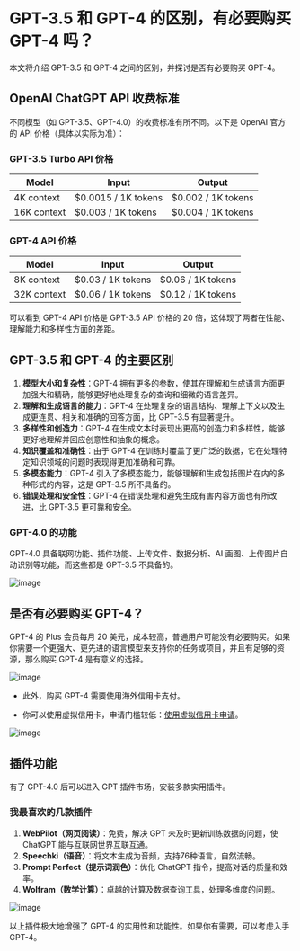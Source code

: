 # GPT-3.5 和 GPT-4 的区别，有必要购买 GPT-4 吗？

本文将介绍 GPT-3.5 和 GPT-4 之间的区别，并探讨是否有必要购买 GPT-4。

## OpenAI ChatGPT API 收费标准

不同模型（如 GPT-3.5、GPT-4.0）的收费标准有所不同。以下是 OpenAI 官方的 API 价格（具体以实际为准）：

### GPT-3.5 Turbo API 价格

| Model         | Input                  | Output                 |
|---------------|------------------------|------------------------|
| 4K context    | $0.0015 / 1K tokens    | $0.002 / 1K tokens     |
| 16K context   | $0.003 / 1K tokens     | $0.004 / 1K tokens     |

### GPT-4 API 价格

| Model         | Input                  | Output                 |
|---------------|------------------------|------------------------|
| 8K context    | $0.03 / 1K tokens      | $0.06 / 1K tokens      |
| 32K context   | $0.06 / 1K tokens      | $0.12 / 1K tokens      |

可以看到 GPT-4 API 价格是 GPT-3.5 API 价格的 20 倍，这体现了两者在性能、理解能力和多样性方面的差距。

## GPT-3.5 和 GPT-4 的主要区别

1. **模型大小和复杂性**：GPT-4 拥有更多的参数，使其在理解和生成语言方面更加强大和精确，能够更好地处理复杂的查询和细微的语言差异。
2. **理解和生成语言的能力**：GPT-4 在处理复杂的语言结构、理解上下文以及生成更连贯、相关和准确的回答方面，比 GPT-3.5 有显著提升。
3. **多样性和创造力**：GPT-4 在生成文本时表现出更高的创造力和多样性，能够更好地理解并回应创意性和抽象的概念。
4. **知识覆盖和准确性**：由于 GPT-4 在训练时覆盖了更广泛的数据，它在处理特定知识领域的问题时表现得更加准确和可靠。
5. **多模态能力**：GPT-4 引入了多模态能力，能够理解和生成包括图片在内的多种形式的内容，这是 GPT-3.5 所不具备的。
6. **错误处理和安全性**：GPT-4 在错误处理和避免生成有害内容方面也有所改进，比 GPT-3.5 更可靠和安全。

### GPT-4.0 的功能

GPT-4.0 具备联网功能、插件功能、上传文件、数据分析、AI 画图、上传图片自动识别等功能，而这些都是 GPT-3.5 不具备的。

![image](https://github.com/hwandi1105/GPT/assets/169865674/e3ff388f-1228-41b7-a56c-e89376702801)


## 是否有必要购买 GPT-4？

GPT-4 的 Plus 会员每月 20 美元，成本较高，普通用户可能没有必要购买。如果你需要一个更强大、更先进的语言模型来支持你的任务或项目，并且有足够的资源，那么购买 GPT-4 是有意义的选择。

![image](https://github.com/hwandi1105/GPT/assets/169865674/6d1e5aa5-84e4-4644-a08d-ebcebf1d18f4)


- 此外，购买 GPT-4 需要使用海外信用卡支付。

- 你可以使用虚拟信用卡，申请门槛较低：[使用虚拟信用卡申请](https://gpt.fomepay.com/#/pages/login/index?d=Q3DD80)。

![image](https://github.com/hwandi1105/GPT/assets/169865674/5c37d772-4a70-4193-925e-afd222ee6221)


## 插件功能

有了 GPT-4.0 后可以进入 GPT 插件市场，安装多款实用插件。

### 我最喜欢的几款插件

1. **WebPilot（网页阅读）**：免费，解决 GPT 未及时更新训练数据的问题，使 ChatGPT 能与互联网世界互联互通。
2. **Speechki（语音）**：将文本生成为音频，支持76种语言，自然流畅。
3. **Prompt Perfect（提示词润色）**：优化 ChatGPT 指令，提高对话的质量和效率。
4. **Wolfram（数学计算）**：卓越的计算及数据查询工具，处理多维度的问题。

![image](https://github.com/hwandi1105/GPT/assets/169865674/6262a4f3-4d7e-4989-ad6d-893aab767a9c)


以上插件极大地增强了 GPT-4 的实用性和功能性。如果你有需要，可以考虑入手 GPT-4。

